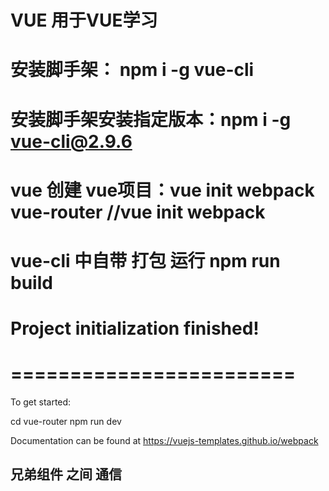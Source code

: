 # VUE 用于VUE学习
# 安装脚手架： npm i -g vue-cli
# 安装脚手架安装指定版本：npm i -g vue-cli@2.9.6
# vue 创建 vue项目：vue init webpack vue-router  //vue init webpack
# vue-cli 中自带 打包 运行 npm run build

# Project initialization finished!
# ========================

To get started:

  cd vue-router
  npm run dev

Documentation can be found at https://vuejs-templates.github.io/webpack


## 兄弟组件 之间 通信